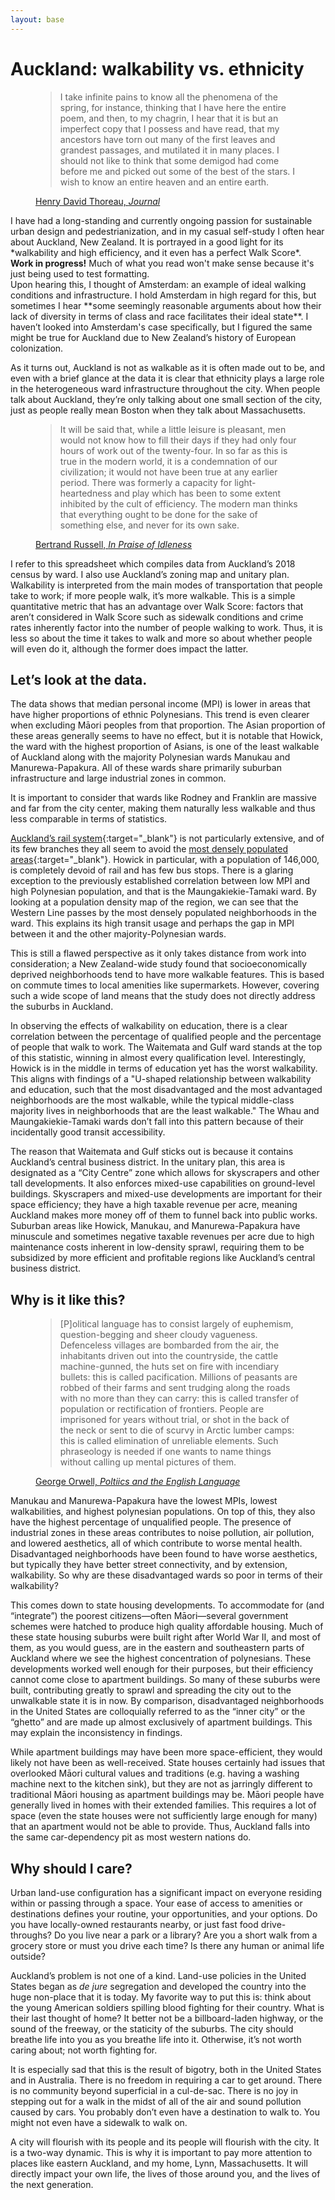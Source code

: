 ```yaml
---
layout: base
---
```

# Auckland: walkability vs. ethnicity
<figure>
<blockquote class="epigraph">I take infinite pains to know all the phenomena of the spring, for instance, thinking that I have here the entire poem, and then, to my chagrin, I hear that it is but an imperfect copy that I possess and have read, that my ancestors have torn out many of the first leaves and grandest passages, and mutilated it in many places. I should not like to think that some demigod had come before me and picked out some of the best of the stars. I wish to know an entire heaven and an entire earth.</blockquote>
<figcaption><a href="https://thoreau.library.ucsb.edu/writings_journals_pdfs/TMS20newTR.pdf" target="_blank">Henry David Thoreau, <cite>Journal</cite></a></figcaption>
</figure>
I have had a long-standing and currently ongoing passion for sustainable urban design and pedestrianization, and in my casual self-study I often hear about Auckland, New Zealand. It is portrayed in a good light for its *walkability and high efficiency, and it even has a perfect Walk Score*.
<div class="notice"><strong>Work in progress!</strong> Much of what you read won't make sense because it's just being used to test formatting.</div>
Upon hearing this, I thought of Amsterdam: an example of ideal walking conditions and infrastructure. I hold Amsterdam in high regard for this, but sometimes I hear **some seemingly reasonable arguments about how their lack of diversity in terms of class and race facilitates their ideal state**. I haven’t looked into Amsterdam's case specifically, but I figured the same might be true for Auckland due to New Zealand’s history of European colonization.

As it turns out, Auckland is not as walkable as it is often made out to be, and even with a brief glance at the data it is clear that ethnicity plays a large role in the heterogeneous ward infrastructure throughout the city. When people talk about Auckland, they’re only talking about one small section of the city, just as people really mean Boston when they talk about Massachusetts.
<figure>
<blockquote>It will be said that, while a little leisure is pleasant, men would not know how to fill their days if they had only four hours of work out of the twenty-four. In so far as this is true in the modern world, it is a condemnation of our civilization; it would not have been true at any earlier period. There was formerly a capacity for light-heartedness and play which has been to some extent inhibited by the cult of efficiency. The modern man thinks that everything ought to be done for the sake of something else, and never for its own sake.</blockquote>
<figcaption><a href="https://theanarchistlibrary.org/library/bertrand-russell-in-praise-of-idleness-11-02-05-22-00-46.html" target="_blank">Bertrand Russell, <cite>In Praise of Idleness</cite></a></figcaption>
</figure>
I refer to this spreadsheet which compiles data from Auckland’s 2018 census by ward. I also use Auckland’s zoning map and unitary plan. Walkability is interpreted from the main modes of transportation that people take to work; if more people walk, it’s more walkable. This is a simple quantitative metric that has an advantage over Walk Score: factors that aren’t considered in Walk Score such as sidewalk conditions and crime rates inherently factor into the number of people walking to work. Thus, it is less so about the time it takes to walk and more so about whether people will even do it, although the former does impact the latter.

## Let’s look at the data.
The data shows that median personal income (MPI) is lower in areas that have higher proportions of ethnic Polynesians. This trend is even clearer when excluding Māori peoples from that proportion. The Asian proportion of these areas generally seems to have no effect, but it is notable that Howick, the ward with the highest proportion of Asians, is one of the least walkable of Auckland along with the majority Polynesian wards Manukau and Manurewa-Papakura. All of these wards share primarily suburban infrastructure and large industrial zones in common.

It is important to consider that wards like Rodney and Franklin are massive and far from the city center, making them naturally less walkable and thus less comparable in terms of statistics.

[Auckland’s rail system](https://at.govt.nz/bus-train-ferry/train-services/auckland-train-network/){:target="_blank"} is not particularly extensive, and of its few branches they all seem to avoid the [most densely populated areas](https://www.arcgis.com/home/item.html?id=8cb9e06473414676858fa54891181d28){:target="_blank"}. Howick in particular, with a population of 146,000, is completely devoid of rail and has few bus stops. There is a glaring exception to the previously established correlation between low MPI and high Polynesian population, and that is the Maungakiekie-Tamaki ward. By looking at a population density map of the region, we can see that the Western Line passes by the most densely populated neighborhoods in the ward. This explains its high transit usage and perhaps the gap in MPI between it and the other majority-Polynesian wards.

This is still a flawed perspective as it only takes distance from work into consideration; a New Zealand-wide study found that socioeconomically deprived neighborhoods tend to have more walkable features. This is based on commute times to local amenities like supermarkets. However, covering such a wide scope of land means that the study does not directly address the suburbs in Auckland.

In observing the effects of walkability on education, there is a clear correlation between the percentage of qualified people and the percentage of people that walk to work. The Waitemata and Gulf ward stands at the top of this statistic, winning in almost every qualification level. Interestingly, Howick is in the middle in terms of education yet has the worst walkability. This aligns with findings of a "U-shaped relationship between walkability and education, such that the most disadvantaged and the most advantaged neighborhoods are the most walkable, while the typical middle-class majority lives in neighborhoods that are the least walkable." The Whau and Maungakiekie-Tamaki wards don’t fall into this pattern because of their incidentally good transit accessibility.

The reason that Waitemata and Gulf sticks out is because it contains Auckland’s central business district. In the unitary plan, this area is designated as a “City Centre” zone which allows for skyscrapers and other tall developments. It also enforces mixed-use capabilities on ground-level buildings. Skyscrapers and mixed-use developments are important for their space efficiency; they have a high taxable revenue per acre, meaning Auckland makes more money off of them to funnel back into public works. Suburban areas like Howick, Manukau, and Manurewa-Papakura have minuscule and sometimes negative taxable revenues per acre due to high maintenance costs inherent in low-density sprawl, requiring them to be subsidized by more efficient and profitable regions like Auckland’s central business district.
## Why is it like this?
<figure>
<blockquote class="epigraph">[P]olitical language has to consist largely of euphemism, question-begging and sheer cloudy vagueness. Defenceless villages are bombarded from the air, the inhabitants driven out into the countryside, the cattle machine-gunned, the huts set on fire with incendiary bullets: this is called pacification. Millions of peasants are robbed of their farms and sent trudging along the roads with no more than they can carry: this is called transfer of population or rectification of frontiers. People are imprisoned for years without trial, or shot in the back of the neck or sent to die of scurvy in Arctic lumber camps: this is called elimination of unreliable elements. Such phraseology is needed if one wants to name things without calling up mental pictures of them.</blockquote>
<figcaption><a href="https://orwell.ru/library/essays/politics/english/e_polit" target="_blank">George Orwell, <cite>Poltiics and the English Language</cite></a></figcaption>
</figure>
Manukau and Manurewa-Papakura have the lowest MPIs, lowest walkabilities, and highest polynesian populations. On top of this, they also have the highest percentage of unqualified people. The presence of industrial zones in these areas contributes to noise pollution, air pollution, and lowered aesthetics, all of which contribute to worse mental health. Disadvantaged neighborhoods have been found to have worse aesthetics, but typically they have better street connectivity, and by extension, walkability. So why are these disadvantaged wards so poor in terms of their walkability?

This comes down to state housing developments. To accommodate for (and “integrate”) the poorest citizens—often Māori—several government schemes were hatched to produce high quality affordable housing. Much of these state housing suburbs were built right after World War II, and most of them, as you would guess, are in the eastern and southeastern parts of Auckland where we see the highest concentration of polynesians. These developments worked well enough for their purposes, but their efficiency cannot come close to apartment buildings. So many of these suburbs were built, contributing greatly to sprawl and spreading the city out to the unwalkable state it is in now. By comparison, disadvantaged neighborhoods in the United States are colloquially referred to as the “inner city” or the “ghetto” and are made up almost exclusively of apartment buildings. This may explain the inconsistency in findings.

While apartment buildings may have been more space-efficient, they would likely not have been as well-received. State houses certainly had issues that overlooked Māori cultural values and traditions (e.g. having a washing machine next to the kitchen sink), but they are not as jarringly different to traditional Māori housing as apartment buildings may be. Māori people have generally lived in homes with their extended families. This requires a lot of space (even the state houses were not sufficiently large enough for many) that an apartment would not be able to provide. Thus, Auckland falls into the same car-dependency pit as most western nations do.
## Why should I care?
Urban land-use configuration has a significant impact on everyone residing within or passing through a space. Your ease of access to amenities or destinations defines your routine, your opportunities, and your options. Do you have locally-owned restaurants nearby, or just fast food drive-throughs? Do you live near a park or a library? Are you a short walk from a grocery store or must you drive each time? Is there any human or animal life outside?

Auckland’s problem is not one of a kind. Land-use policies in the United States began as *de jure* segregation and developed the country into the huge non-place that it is today. My favorite way to put this is: think about the young American soldiers spilling blood fighting for their country. What is their last thought of home? It better not be a billboard-laden highway, or the sound of the freeway, or the staticity of the suburbs. The city should breathe life into you as you breathe life into it. Otherwise, it’s not worth caring about; not worth fighting for.

It is especially sad that this is the result of bigotry, both in the United States and in Australia. There is no freedom in requiring a car to get around. There is no community beyond superficial in a cul-de-sac. There is no joy in stepping out for a walk in the midst of all of the air and sound pollution caused by cars. You probably don’t even have a destination to walk to. You might not even have a sidewalk to walk on.

A city will flourish with its people and its people will flourish with the city. It is a two-way dynamic. This is why it is important to pay more attention to places like eastern Auckland, and my home, Lynn, Massachusetts. It will directly impact your own life, the lives of those around you, and the lives of the next generation.
